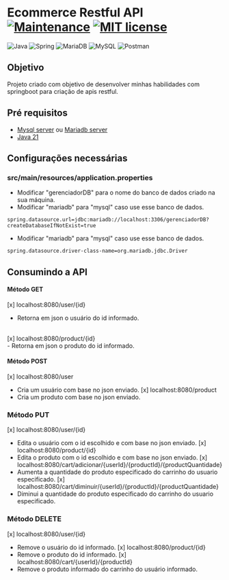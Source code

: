 # Ecommerce Restful API [![Maintenance](https://img.shields.io/badge/Maintained%3F-yes-green.svg)](https://GitHub.com/Naereen/StrapDown.js/graphs/commit-activity) [![MIT license](https://img.shields.io/badge/License-MIT-blue.svg)](https://lbesson.mit-license.org/)
![Java](https://img.shields.io/badge/java-%23ED8B00.svg?style=for-the-badge&logo=openjdk&logoColor=white) ![Spring](https://img.shields.io/badge/spring-%236DB33F.svg?style=for-the-badge&logo=spring&logoColor=white)
![MariaDB](https://img.shields.io/badge/MariaDB-003545?style=for-the-badge&logo=mariadb&logoColor=white) ![MySQL](https://img.shields.io/badge/mysql-4479A1.svg?style=for-the-badge&logo=mysql&logoColor=white) ![Postman](https://img.shields.io/badge/Postman-FF6C37?style=for-the-badge&logo=postman&logoColor=white)

## Objetivo
Projeto criado com objetivo de desenvolver minhas habilidades com springboot para criação de apis restful.

## Pré requisitos
- [Mysql server](https://dev.mysql.com/downloads/mysql/) ou [Mariadb server](https://mariadb.org/download/?t=mariadb&p=mariadb&r=11.6.2)
- [Java 21](https://www.oracle.com/java/technologies/downloads/#java21)

## Configurações necessárias
### src/main/resources/application.properties
- Modificar "gerenciadorDB" para o nome do banco de dados criado na sua máquina.
- Modificar "mariadb" para "mysql" caso use esse banco de dados.
```
spring.datasource.url=jdbc:mariadb://localhost:3306/gerenciadorDB?createDatabaseIfNotExist=true
```
- Modificar "mariadb" para "mysql" caso use esse banco de dados.
```
spring.datasource.driver-class-name=org.mariadb.jdbc.Driver
```

## Consumindo a API
#### Método GET
[x] localhost:8080/user/{id}
- Retorna em json o usuário do id informado.
<br>
[x] localhost:8080/product/{id}<br>
- Retorna em json o produto do id informado.<br>

#### Método POST
[x] localhost:8080/user
 - Cria um usuário com base no json enviado.
[x] localhost:8080/product
 - Cria um produto com base no json enviado.

### Método PUT
[x] localhost:8080/user/{id}
 - Edita o usuário com o id escolhido e com base no json enviado.
[x] localhost:8080/product/{id}
 - Edita o produto com o id escolhido e com base no json enviado.
[x] localhost:8080/cart/adicionar/{userId}/{productId}/{productQuantidade}
 - Aumenta a quantidade do produto especificado do carrinho do usuario especificado.
[x] localhost:8080/cart/diminuir/{userId}/{productId}/{productQuantidade}
 - Diminui a quantidade do produto especificado do carrinho do usuario especificado.

### Método DELETE
[x] localhost:8080/user/{id}
 - Remove o usuário do id informado.
[x] localhost:8080/product/{id}
 - Remove o produto do id informado.
[x] localhost:8080/cart/{userId}/{productId}
 - Remove o produto informado do carrinho do usuário informado.
